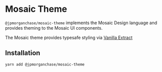 # Mosaic Theme

`@jpmorganchase/mosaic-theme` implements the Mosaic Design language and provides theming to the Mosaic UI components.

The Mosaic theme provides typesafe styling via [Vanilla Extract](https://vanilla-extract.style/)

## Installation

`yarn add @jpmorganchase/mosaic-theme`

